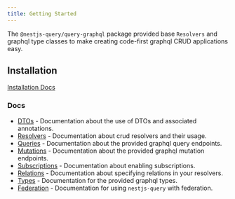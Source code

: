 ```yaml
---
title: Getting Started
---
```


The `@nestjs-query/query-graphql` package provided base `Resolvers` and graphql type classes to make creating code-first graphql CRUD applications easy.

## Installation

[Installation Docs](../introduction/install.md#nestjs-queryquery-graphql)

### Docs

* [DTOs](./dtos.md) - Documentation about the use of DTOs and associated annotations.
* [Resolvers](./resolvers.mdx) - Documentation about crud resolvers and their usage.
* [Queries](./queries.mdx) - Documentation about the provided graphql query endpoints.
* [Mutations](./mutations.mdx) -  Documentation about the provided graphql mutation endpoints.
* [Subscriptions](./subscriptions.mdx) -  Documentation about enabling subscriptions.
* [Relations](./relations.mdx) -  Documentation about specifying relations in your resolvers.
* [Types](./types.mdx) - Documentation for the provided graphql types.
* [Federation](./federation.mdx) - Documentation for using `nestjs-query` with federation.
